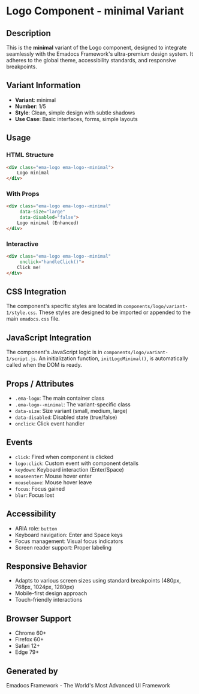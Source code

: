 # Logo Component - minimal Variant

## Description
This is the **minimal** variant of the Logo component, designed to integrate seamlessly with the Emadocs Framework's ultra-premium design system. It adheres to the global theme, accessibility standards, and responsive breakpoints.

## Variant Information
- **Variant**: minimal
- **Number**: 1/5
- **Style**: Clean, simple design with subtle shadows
- **Use Case**: Basic interfaces, forms, simple layouts

## Usage

### HTML Structure
```html
<div class="ema-logo ema-logo--minimal">
    Logo minimal
</div>
```

### With Props
```html
<div class="ema-logo ema-logo--minimal" 
     data-size="large" 
     data-disabled="false">
    Logo minimal (Enhanced)
</div>
```

### Interactive
```html
<div class="ema-logo ema-logo--minimal" 
     onclick="handleClick()">
    Click me!
</div>
```

## CSS Integration
The component's specific styles are located in `components/logo/variant-1/style.css`. These styles are designed to be imported or appended to the main `emadocs.css` file.

## JavaScript Integration
The component's JavaScript logic is in `components/logo/variant-1/script.js`. An initialization function, `initLogoMinimal()`, is automatically called when the DOM is ready.

## Props / Attributes
- `.ema-logo`: The main container class
- `.ema-logo--minimal`: The variant-specific class
- `data-size`: Size variant (small, medium, large)
- `data-disabled`: Disabled state (true/false)
- `onclick`: Click event handler

## Events
- `click`: Fired when component is clicked
- `logo:click`: Custom event with component details
- `keydown`: Keyboard interaction (Enter/Space)
- `mouseenter`: Mouse hover enter
- `mouseleave`: Mouse hover leave
- `focus`: Focus gained
- `blur`: Focus lost

## Accessibility
- ARIA role: `button`
- Keyboard navigation: Enter and Space keys
- Focus management: Visual focus indicators
- Screen reader support: Proper labeling

## Responsive Behavior
- Adapts to various screen sizes using standard breakpoints (480px, 768px, 1024px, 1280px)
- Mobile-first design approach
- Touch-friendly interactions

## Browser Support
- Chrome 60+
- Firefox 60+
- Safari 12+
- Edge 79+

## Generated by
Emadocs Framework - The World's Most Advanced UI Framework
